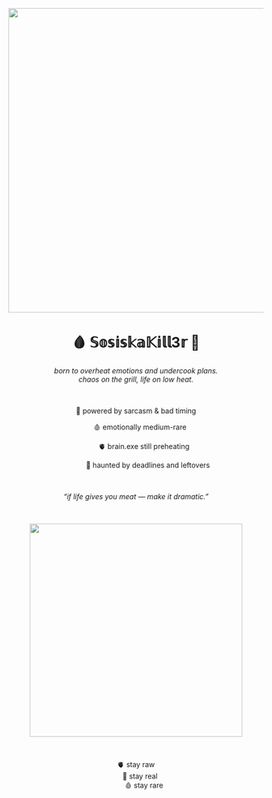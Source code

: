 <p align="center">
  <img src="https://i.pinimg.com/736x/61/54/83/61548397290a71a32ca44e5ae7695d49.jpg" width="600" />
</p>

<h1 align="center">🩸 𝕊𝕠𝕤𝕚𝕤𝕜𝕒𝕂𝕚𝕝𝕝3𝕣 🥩</h1>

<p align="center">
  <i>born to overheat emotions and undercook plans.</i><br>
  <i>chaos on the grill, life on low heat.</i>
</p>

<br>

<p align="center">
🥩 powered by sarcasm & bad timing  
</p>
<p align="center">
&nbsp;&nbsp;&nbsp;&nbsp;🩸 emotionally medium-rare  
</p>
<p align="center">
&nbsp;&nbsp;&nbsp;&nbsp;&nbsp;&nbsp;&nbsp;&nbsp;🫀 brain.exe still preheating  
</p>
<p align="center">
&nbsp;&nbsp;&nbsp;&nbsp;&nbsp;&nbsp;&nbsp;&nbsp;&nbsp;&nbsp;&nbsp;&nbsp;🥩 haunted by deadlines and leftovers  
</p>

<br>

<p align="center">
  <i>“if life gives you meat — make it dramatic.”</i>
</p>

<br>

<p align="center">
  <img src="https://i.pinimg.com/originals/dd/be/28/ddbe283335d1967640c58c6f104a00c5.gif" width="420" />
</p>

<br>

<p align="center">
🫀 stay raw <br>
&nbsp;&nbsp;&nbsp;&nbsp;🥩 stay real <br>
&nbsp;&nbsp;&nbsp;&nbsp;&nbsp;&nbsp;&nbsp;&nbsp;🩸 stay rare
</p>
